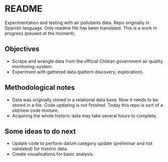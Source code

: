 # README #

Experimentation and testing with air pollutants data.
Repo originally in Spanish language. Only readme file has been translated.
This is a work in progress (paused at the moment).

## Objectives

* Scrape and wrangle data from the official Chilean government air quality monitoring-system.
* Experiment with gathered data (pattern discovery, exploration).

## Methodological notes

* Data was originally stored in a relational data base. Now it needs to be stored in a file. Code updating is not finished. Today this repo is sort of a old/new code mixture.
* Acquiring the whole historic data may take several hours to complete.

## Some ideas to do next ##

* Update code to perform datum category update (preliminar and not validated) for historic data.
* Create visualisations for basic analysis.
